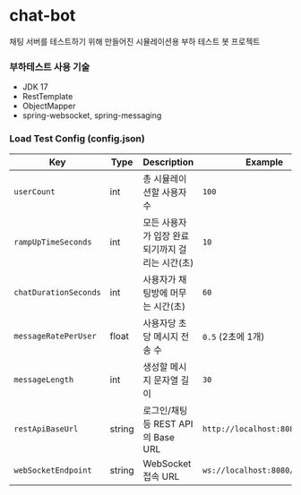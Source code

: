 # chat-bot

채팅 서버를 테스트하기 위해 만들어진 시뮬레이션용 부하 테스트 봇 프로젝트  

### 부하테스트 사용 기술
* JDK 17
* RestTemplate
* ObjectMapper
* spring-websocket, spring-messaging

### Load Test Config (config.json)

| Key | Type | Description | Example |
|-----|------|-------------|---------|
| `userCount` | int | 총 시뮬레이션할 사용자 수 | `100` |
| `rampUpTimeSeconds` | int | 모든 사용자가 입장 완료되기까지 걸리는 시간(초) | `10` |
| `chatDurationSeconds` | int | 사용자가 채팅방에 머무는 시간(초) | `60` |
| `messageRatePerUser` | float | 사용자당 초당 메시지 전송 수 | `0.5` (2초에 1개) |
| `messageLength` | int | 생성할 메시지 문자열 길이 | `30` |
| `restApiBaseUrl` | string | 로그인/채팅 등 REST API의 Base URL | `http://localhost:8080` |
| `webSocketEndpoint` | string | WebSocket 접속 URL | `ws://localhost:8080/ws/chat` |
